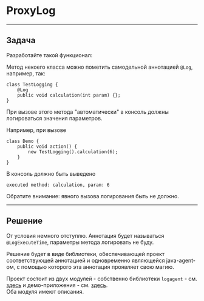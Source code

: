 # ProxyLog
***
## Задача
Разработайте такой функционал:

Метод некоего класса можно пометить самодельной аннотацией `@Log`, например, так:

```
class TestLogging {
    @Log
    public void calculation(int param) {};
}
```
При вызове этого метода "автоматически" в консоль должны логироваться значения параметров.

Например, при вызове
```
class Demo {
    public void action() {
        new TestLogging().calculation(6);
    }
}
```
В консоль должно быть выведено
```
executed method: calculation, param: 6
```

Обратите внимание: явного вызова логирования быть не должно.
***
## Решение
От условия немного отступлю. Аннотация будет называться `@LogExecuteTime`, параметры метода логировать не буду.

Решение будет в виде библиотеки, обеспечивающей проект соответствующей аннотацией и
одновременно являющейся java-agent-ом, с помощью которого эта аннотация проявляет свою магию.

Проект состоит из двух модулей - собственно библиотеки `logagent` - см. <a href="https://github.com/Adm123Git/proxyLog/tree/master/agent">здесь</a> и
демо-приложения - см. <a href="https://github.com/Adm123Git/proxyLog/tree/master/application">здесь</a>.<br>
Оба модуля имеют описания.
